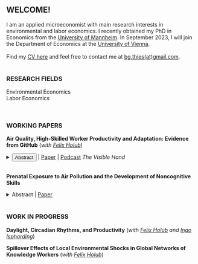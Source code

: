
## WELCOME!

I am an applied microeconomist with main research interests in environmental and labor economics. I recently obtained my PhD in Economics from the [University of Mannheim](https://www.vwl.uni-mannheim.de/en/). In September 2023, I will join the Department of Economics at the [University of Vienna](https://econ.univie.ac.at/). 
<br/>
<br/>
Find my [CV here](https://beatethies.github.io/cv.pdf) and feel free to contact me at [bg.thies(at)gmail.com](mailto:bg.thies@gmail.com).  <br/>
<br/>

### RESEARCH FIELDS
Environmental Economics<br/>
Labor Economics<br/>

<br/>

### WORKING PAPERS
**Air Quality, High-Skilled Worker Productivity and Adaptation: Evidence from GitHub**  (*with [Felix Holub](https://felixholub.com/)*)

<details>
  <summary> <button class="accordion">
	  Abstract
	</button>
 | <a href="https://beatethies.github.io/AQ_GitHub.pdf">Paper</a> | <a href="https://www.thevisiblehand.uk/episodes/episode-51">Podcast</a>  <em>The Visible Hand</em> </summary>
<div class="panel" style="background-color: #F1F1F1; color: #666; padding: 10px;">  Highly skilled knowledge workers are important drivers of innovation and long-run growth. We study how air quality affects productivity and work patterns among these workers, using data from GitHub, the world's largest coding platform. We combine panel data on daily output, working hours, and task choices for a sample of 25,000 software developers across four continents during the period 2014-2019 with information on concentrations of fine particulate matter (PM2.5). An increase in air pollution reduces output, measured by the number of total actions performed on GitHub per day, and induces developers to adapt by working on easier tasks and by ending work activity earlier. To compensate, they work more on weekends following high-pollution days, which suggests adverse impacts on their work-life-balance. The decline in output arises even at concentrations in line with current regulatory standards in the EU and US and is driven by a reduction in individual coding activity, while interactive activities are unaffected. Exposure to PM2.5 levels above the city-specific 75th percentile reduces daily output quantity by 4%, which translates into a loss in output value by approximately $11 per developer. </div></p>
</details>

 <br/>
 
**Prenatal Exposure to Air Pollution and the Development of Noncognitive Skills**


<details>
  <summary>Abstract | <a href="https://beatethies.github.io/AP_noncognitive_paper.pdf">Paper</a></summary>
Noncognitive skills are important predictors for life outcomes like education, health and earnings. This paper provides causal evidence on the effect of in-utero exposure to air pollution on noncognitive ability in childhood. I use the meteorological phenomenon of thermal inversions to address the endogeneity in exposure to particulate matter and data from a representative household survey in Germany to measure noncognitive abilities. I find that an increase in particulate matter concentration by 1 unit during the prenatal period raises neuroticism at age 5-10 by 7% of a standard deviation. This implies that affected children are less emotionally stable, more fearful and less self-confident. Back of the envelope computations indicate that a one standard deviation increase in particulate matter reduces adult earnings by 0.24%-0.29% just through its impact on neuroticism.
</details>

<br/>

### WORK IN PROGRESS
**Daylight, Circadian Rhythms, and Productivity** (*with [Felix Holub](https://felixholub.com/) and [Ingo Isphording](https://sites.google.com/view/ingoeisphording/about-me)*) 


**Spillover Effects of Local Environmental Shocks in Global Networks of Knowledge Workers** (*with [Felix Holub](https://felixholub.com/)*)
